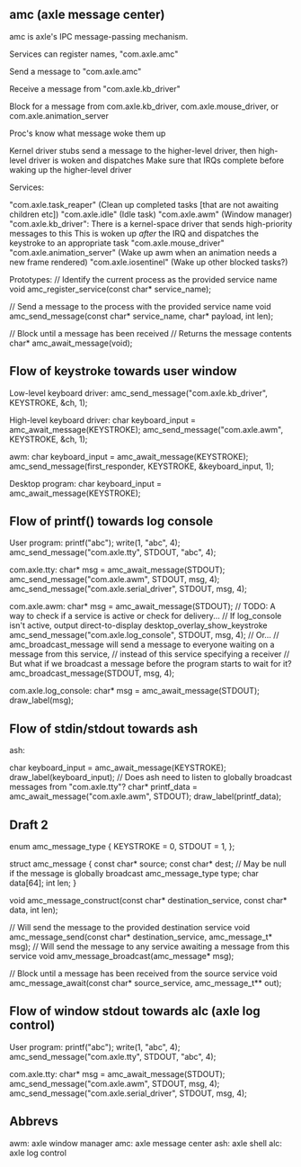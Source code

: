 amc (axle message center)
--------------------

amc is axle's IPC message-passing mechanism. 

Services can register names, "com.axle.amc"

Send a message to "com.axle.amc"

Receive a message from "com.axle.kb_driver"

Block for a message from com.axle.kb_driver, com.axle.mouse_driver, or com.axle.animation_server

Proc's know what message woke them up

Kernel driver stubs send a message to the higher-level driver, then high-level driver is woken and dispatches
Make sure that IRQs complete before waking up the higher-level driver

Services:

"com.axle.task_reaper" (Clean up completed tasks [that are not awaiting children etc])
"com.axle.idle" (Idle task)
"com.axle.awm" (Window manager)
"com.axle.kb_driver":
    There is a kernel-space driver that sends high-priority messages to this
    This is woken up *after* the IRQ and dispatches the keystroke to an appropriate task
"com.axle.mouse_driver"
"com.axle.animation_server" (Wake up awm when an animation needs a new frame rendered)
"com.axle.iosentinel" (Wake up other blocked tasks?)

Prototypes:
// Identify the current process as the provided service name
void amc_register_service(const char* service_name);

// Send a message to the process with the provided service name
void amc_send_message(const char* service_name, char* payload, int len);

// Block until a message has been received
// Returns the message contents
char* amc_await_message(void);

Flow of keystroke towards user window
-----------------------

Low-level keyboard driver:
amc_send_message("com.axle.kb_driver", KEYSTROKE, &ch, 1);

High-level keyboard driver: 
char keyboard_input = amc_await_message(KEYSTROKE);
amc_send_message("com.axle.awm", KEYSTROKE, &ch, 1);

awm:
char keyboard_input = amc_await_message(KEYSTROKE);
amc_send_message(first_responder, KEYSTROKE, &keyboard_input, 1);

Desktop program:
char keyboard_input = amc_await_message(KEYSTROKE);

Flow of printf() towards log console
-----------------------

User program:
printf("abc");
write(1, "abc", 4);
amc_send_message("com.axle.tty", STDOUT, "abc", 4);

com.axle.tty:
char* msg = amc_await_message(STDOUT);
amc_send_message("com.axle.awm", STDOUT, msg, 4);
amc_send_message("com.axle.serial_driver", STDOUT, msg, 4);

com.axle.awm:
char* msg = amc_await_message(STDOUT);
// TODO: A way to check if a service is active or check for delivery...
// If log_console isn't active, output direct-to-display desktop_overlay_show_keystroke
amc_send_message("com.axle.log_console", STDOUT, msg, 4);
// Or...
// amc_broadcast_message will send a message to everyone waiting on a message from this service, 
// instead of this service specifying a receiver
// But what if we broadcast a message before the program starts to wait for it?
amc_broadcast_message(STDOUT, msg, 4);

com.axle.log_console:
char* msg = amc_await_message(STDOUT);
draw_label(msg);

Flow of stdin/stdout towards ash
---------------------

ash:

char keyboard_input = amc_await_message(KEYSTROKE);
draw_label(keyboard_input);
// Does ash need to listen to globally broadcast messages from "com.axle.tty"?
char* printf_data = amc_await_message("com.axle.awm", STDOUT);
draw_label(printf_data);

####

Draft 2
-----------------------

enum amc_message_type {
    KEYSTROKE = 0,
    STDOUT = 1,
};

struct amc_message {
    const char* source;
    const char* dest; // May be null if the message is globally broadcast
    amc_message_type type;
    char data[64];
    int len;
}

void amc_message_construct(const char* destination_service, const char* data, int len);

// Will send the message to the provided destination service
void amc_message_send(const char* destination_service, amc_message_t* msg);
// Will send the message to any service awaiting a message from this service
void amv_message_broadcast(amc_message* msg);

// Block until a message has been received from the source service
void amc_message_await(const char* source_service, amc_message_t** out);

Flow of window stdout towards alc (axle log control)
-----------

User program:
printf("abc");
write(1, "abc", 4);
amc_send_message("com.axle.tty", STDOUT, "abc", 4);

com.axle.tty:
char* msg = amc_await_message(STDOUT);
amc_send_message("com.axle.awm", STDOUT, msg, 4);
amc_send_message("com.axle.serial_driver", STDOUT, msg, 4);

Abbrevs
----------

awm: axle window manager
amc: axle message center
ash: axle shell
alc: axle log control